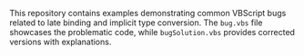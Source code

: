 This repository contains examples demonstrating common VBScript bugs related to late binding and implicit type conversion.  The `bug.vbs` file showcases the problematic code, while `bugSolution.vbs` provides corrected versions with explanations.